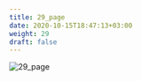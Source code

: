 ```yaml
---
title: 29_page
date: 2020-10-15T18:47:13+03:00
weight: 29
draft: false
---
```


 ![29_page](/images/module1/29_page.png)
